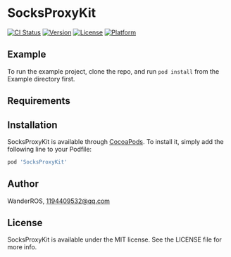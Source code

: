 # SocksProxyKit

[![CI Status](https://img.shields.io/travis/WanderROS/SocksProxyKit.svg?style=flat)](https://travis-ci.org/WanderROS/SocksProxyKit)
[![Version](https://img.shields.io/cocoapods/v/SocksProxyKit.svg?style=flat)](https://cocoapods.org/pods/SocksProxyKit)
[![License](https://img.shields.io/cocoapods/l/SocksProxyKit.svg?style=flat)](https://cocoapods.org/pods/SocksProxyKit)
[![Platform](https://img.shields.io/cocoapods/p/SocksProxyKit.svg?style=flat)](https://cocoapods.org/pods/SocksProxyKit)

## Example

To run the example project, clone the repo, and run `pod install` from the Example directory first.

## Requirements

## Installation

SocksProxyKit is available through [CocoaPods](https://cocoapods.org). To install
it, simply add the following line to your Podfile:

```ruby
pod 'SocksProxyKit'
```

## Author

WanderROS, 1194409532@qq.com

## License

SocksProxyKit is available under the MIT license. See the LICENSE file for more info.
